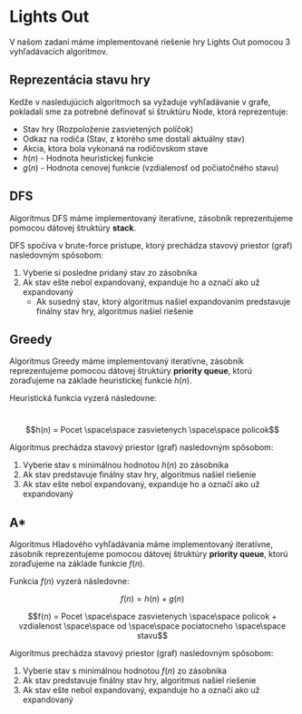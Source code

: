 # Lights Out

V našom zadaní máme implementované riešenie hry Lights Out pomocou 3 vyhľadávacích algoritmov.

## Reprezentácia stavu hry

Kedže v nasledujúcich algoritmoch sa vyžaduje vyhľadávanie v grafe, pokladali sme za potrebné definovať si štruktúru Node, ktorá reprezentuje:

- Stav hry (Rozpoloženie zasvietených políčok)
- Odkaz na rodiča (Stav, z ktorého sme dostali aktuálny stav)
- Akcia, ktora bola vykonaná na rodičovskom stave
- $h(n)$ - Hodnota heuristickej funkcie 
- $g(n)$ - Hodnota cenovej funkcie (vzdialenosť od počiatočného stavu)

## DFS

Algoritmus DFS máme implementovaný iteratívne, zásobník reprezentujeme pomocou dátovej štruktúry **stack**.

DFS spočíva v brute-force prístupe, ktorý prechádza stavový priestor (graf) nasledovným spôsobom:

1. Vyberie si posledne pridaný stav zo zásobnika
2. Ak stav ešte nebol expandovaný, expanduje ho a označí ako už expandovaný
   - Ak susedný stav, ktorý algoritmus našiel expandovaním predstavuje finálny stav hry, algoritmus našiel riešenie

## Greedy

Algoritmus Greedy máme implementovaný iteratívne, zásobník reprezentujeme pomocou dátovej štruktúry **priority queue**, ktorú zoraďujeme na základe heuristickej funkcie $h(n)$.

Heuristická funkcia vyzerá následovne:

​	$$h(n) = Pocet \space\space zasvietenych \space\space policok$$

Algoritmus prechádza stavový priestor (graf) nasledovným spôsobom:

1. Vyberie stav s minimálnou hodnotou $h(n)$ zo zásobnika
2. Ak stav predstavuje finálny stav hry, algoritmus našiel riešenie
3. Ak stav ešte nebol expandovaný, expanduje ho a označí ako už expandovaný

## A*

Algoritmus Hladového vyhľadávania máme implementovaný iteratívne, zásobník reprezentujeme pomocou dátovej štruktúry **priority queue**, ktorú zoraďujeme na základe funkcie $f(n)$.

Funkcia $f(n)$ vyzerá následovne:

$$f(n) = h(n) + g(n)$$

$$f(n) = Pocet \space\space zasvietenych \space\space policok + vzdialenost \space\space od \space\space pociatocneho \space\space stavu$$

Algoritmus prechádza stavový priestor (graf) nasledovným spôsobom:

1. Vyberie stav s minimálnou hodnotou $f(n)$ zo zásobnika
2. Ak stav predstavuje finálny stav hry, algoritmus našiel riešenie
3. Ak stav ešte nebol expandovaný, expanduje ho a označí ako už expandovaný
